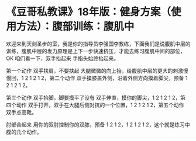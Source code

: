 # 《豆哥私教课》18年版：健身方案（使用方法）：腹部训练：腹肌中

欢迎来到天剑圣步的室，我是你的指导员李强国李教练，下面我们是说腹肌中层的训练，腹肌中层的发力原理是上下一步快速挤压，才能去练习腹肌中间的部位，OK 咱们看一下，双手抬起来 手指头始终抬起来。

第一个动作 双手扶肩，不要扶起 大腿微微的向上抬，给腹肌中层的更大的刺激慢慢回，1 2 1 2 1 2，第二个动作 双手摸膝盖外侧，沿着外侧方向摸着脚尖，预备 1 2 1 2 1 2。

第三个动作 双手抬脚，脚要摸平了没有 双手伸直，摸你的脚尖，1 2 1 2 1 2，第四个动作 双手打开，双手在大腿后侧对抗的一个位置，1 2 1 2 1 2，第五个动作 双手点高靴。

肘部合起来 用你的双肘控制你的双膝，预备 1 2 1 2，1 2 1 2 1 2，这个就是练习中腹的几个动作。

